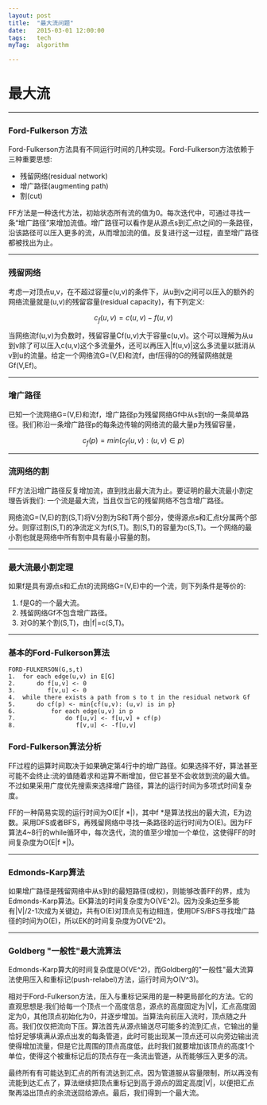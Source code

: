 ```yaml
---
layout: post
title:  "最大流问题"
date:   2015-03-01 12:00:00
tags:	tech
myTag:	algorithm

---
```


# 最大流

-----------------------------

### Ford-Fulkerson 方法

Ford-Fulkerson方法具有不同运行时间的几种实现。Ford-Fulkerson方法依赖于三种重要思想:

+ 残留网络(residual network)
+ 增广路径(augmenting path)
+ 割(cut)

FF方法是一种迭代方法，初始状态所有流的值为0。每次迭代中，可通过寻找一条“增广路径”来增加流值。增广路径可以看作是从源点s到汇点t之间的一条路径，沿该路径可以压入更多的流，从而增加流的值。反复进行这一过程，直至增广路径都被找出为止。

---------------------

### 残留网络

考虑一对顶点u,v，在不超过容量c(u,v)的条件下，从u到v之间可以压入的额外的网络流量就是(u,v)的残留容量(residual capacity)，有下列定义:

$$c_f(u,v) = c(u,v) - f(u,v)$$

当网络流f(u,v)为负数时，残留容量Cf(u,v)大于容量c(u,v)。这个可以理解为从u到v除了可以压入c(u,v)这个多流量外，还可以再压入|f(u,v)|这么多流量以抵消从v到u的流量。给定一个网络流G=(V,E)和流f，由f压得的G的残留网络就是Gf(V,Ef)。

---------------------

### 增广路径

已知一个流网络G=(V,E)和流f，增广路径p为残留网络Gf中从s到t的一条简单路径。我们称沿一条增广路径p的每条边传输的网络流的最大量p为残留容量，

$$c_f(p) = min(c_f(u,v): (u,v) \in p)$$

---------------------

### 流网络的割

FF方法沿增广路径反复增加流，直到找出最大流为止。要证明的最大流最小割定理告诉我们: 一个流是最大流，当且仅当它的残留网络不包含增广路径。

网络流G=(V,E)的割(S,T)将V分割为S和T两个部分，使得源点s和汇点t分属两个部分。则穿过割(S,T)的净流定义为f(S,T)。割(S,T)的容量为c(S,T)。一个网络的最小割也就是网络中所有割中具有最小容量的割。

------------------------

### 最大流最小割定理

如果f是具有源点s和汇点t的流网络G=(V,E)中的一个流，则下列条件是等价的:
1. f是G的一个最大流。
2. 残留网络Gf不包含增广路径。
3. 对G的某个割(S,T)，由|f|=c(S,T)。

--------------------------

### 基本的Ford-Fulkerson算法

	FORD-FULKERSON(G,s,t)
	1.	for each edge(u,v) in E[G]
	2.		do f[u,v] <- 0
	3.		   f[v,u] <- 0		
	4.	while there exists a path from s to t in the residual network Gf
	5.		do cf(p) <- min{cf(u,v): (u,v) is in p}
	6.			for each edge(u,v) in p
	7.				do f[u,v] <- f[u,v] + cf(p)
	8.				   f[v,u] <- -f[u,v]

### Ford-Fulkerson算法分析

FF过程的运算时间取决于如果确定第4行中的增广路径。如果选择不好，算法甚至可能不会终止:流的值随着求和运算不断增加，但它甚至不会收敛到流的最大值。不过如果采用广度优先搜索来选择增广路径，算法的运行时间为多项式时间复杂度。

FF的一种简易实现的运行时间为O(E|f *|)，其中f *是算法找出的最大流，E为边数。采用DFS或者BFS，再残留网络中寻找一条路径的运行时间为O(E)。因为FF算法4~8行的while循环中，每次迭代，流的值至少增加一个单位，这使得FF的时间复杂度为O(E|f *|)。

---------------------------

### Edmonds-Karp算法

如果增广路径是残留网络中从s到t的最短路径(或权)，则能够改善FF的界，成为Edmonds-Karp算法。EK算法的时间复杂度为O(VE^2)。因为没条边至多能有|V|/2-1次成为关键边，共有O(E)对顶点见有边相连，使用DFS/BFS寻找增广路径的时间为O(E)，所以EK的时间复杂度为O(VE^2)。

------------------------------

### Goldberg "一般性"最大流算法

Edmonds-Karp算大的时间复杂度是O(VE^2)，而Goldberg的"一般性"最大流算法使用压入和重标记(push-relabel)方法，运行时间为O(V^3)。

相对于Ford-Fulkerson方法，压入与重标记采用的是一种更局部化的方法。它的直观思想是:我们给每一个顶点一个高度信息，源点的高度固定为|V|，汇点高度固定为0，其他顶点初始化为0，并逐步增加。当算法向前压入流时，顶点随之升高。我们仅仅把流向下压。算法首先从源点输送尽可能多的流到汇点，它输出的量恰好足够填满从源点出发的每条管道，此时可能出现某一顶点还可以向旁边输出流使得增加流量，但是它比周围的顶点高度低，此时我们就要增加该顶点的高度1个单位，使得这个被重标记后的顶点存在一条流出管道，从而能够压入更多的流。

最终所有有可能达到汇点的所有流达到汇点。因为管道服从容量限制，所以再没有流能到达汇点了，算法继续把顶点重标记到高于源点的固定高度|V|，以便把汇点聚再溢出顶点的余流送回给源点。最后，我们得到一个最大流。
